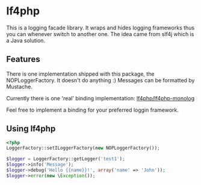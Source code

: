 lf4php
======

This is a logging facade library. It wraps and hides logging frameworks thus you can whenever switch to another one. The idea came from slf4j which is a Java solution.

Features
--------

There is one implementation shipped with this package, the NOPLoggerFactory. It doesn't do anything :) Messages can be formatted by Mustache.

Currently there is one 'real' binding implementation: [lf4php/lf4php-monolog](https://github.com/szjani/lf4php-monolog)

Feel free to implement a binding for your preferred loggin framework.

Using lf4php
------------

```php
<?php
LoggerFactory::setILoggerFactory(new NOPLoggerFactory());

$logger = LoggerFactory::getLogger('test1');
$logger->info('Message');
$logger->debug('Hello {{name}}!', array('name' => 'John'));
$logger->error(new \Exception());
```
